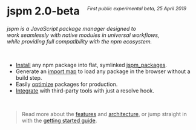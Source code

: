 <div class="logobox"></div>
<style>
  .content { text-align: center; }
  ul, ol, details, blockquote { text-align: left; }
</style>

# jspm 2.0-beta

<p style="text-align: center; margin-top: -4em; margin-bottom: 3em; font-size: 0.9em; padding-left: 14.5em;"><em>First public experimental beta, 25 April 2019</em></p>

_jspm is a JavaScript package manager designed to <br/>work seamlessly with native modules in universal workflows,<br/>while providing full compatlbility with the npm ecosystem._

<br/>

* [Install](asdf) any npm package into flat, symlinked [jspm_packages](asdf).
* Generate an [import map](asdf) to load any package in the browser without a build step.
* Easily [optimize](asdf) packages for production.
* [Integrate](/guide/integrations) with third-party tools with just a resolve hook.

<br/>

> Read more about the [features](/about/features) and [architecture](/about/architecture), or jump straight in with the [getting started guide](/guide/getting-started).
